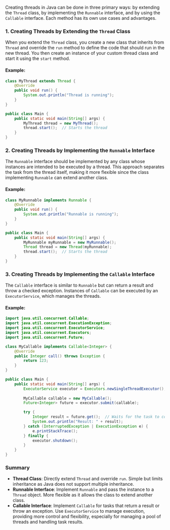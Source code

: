 Creating threads in Java can be done in three primary ways: by extending the `Thread` class, by implementing the `Runnable` interface, and by using the `Callable` interface. Each method has its own use cases and advantages.

### 1. Creating Threads by Extending the `Thread` Class

When you extend the `Thread` class, you create a new class that inherits from `Thread` and override the `run` method to define the code that should run in the new thread. You then create an instance of your custom thread class and start it using the `start` method.

#### Example:

```java
class MyThread extends Thread {
    @Override
    public void run() {
        System.out.println("Thread is running");
    }
}

public class Main {
    public static void main(String[] args) {
        MyThread thread = new MyThread();
        thread.start();  // Starts the thread
    }
}
```

### 2. Creating Threads by Implementing the `Runnable` Interface

The `Runnable` interface should be implemented by any class whose instances are intended to be executed by a thread. This approach separates the task from the thread itself, making it more flexible since the class implementing `Runnable` can extend another class.

#### Example:

```java
class MyRunnable implements Runnable {
    @Override
    public void run() {
        System.out.println("Runnable is running");
    }
}

public class Main {
    public static void main(String[] args) {
        MyRunnable myRunnable = new MyRunnable();
        Thread thread = new Thread(myRunnable);
        thread.start();  // Starts the thread
    }
}
```

### 3. Creating Threads by Implementing the `Callable` Interface

The `Callable` interface is similar to `Runnable` but can return a result and throw a checked exception. Instances of `Callable` can be executed by an `ExecutorService`, which manages the threads.

#### Example:

```java
import java.util.concurrent.Callable;
import java.util.concurrent.ExecutionException;
import java.util.concurrent.ExecutorService;
import java.util.concurrent.Executors;
import java.util.concurrent.Future;

class MyCallable implements Callable<Integer> {
    @Override
    public Integer call() throws Exception {
        return 123;
    }
}

public class Main {
    public static void main(String[] args) {
        ExecutorService executor = Executors.newSingleThreadExecutor();
        
        MyCallable callable = new MyCallable();
        Future<Integer> future = executor.submit(callable);

        try {
            Integer result = future.get();  // Waits for the task to complete and retrieves the result
            System.out.println("Result: " + result);
        } catch (InterruptedException | ExecutionException e) {
            e.printStackTrace();
        } finally {
            executor.shutdown();
        }
    }
}
```

### Summary

- **Thread Class**: Directly extend `Thread` and override `run`. Simple but limits inheritance as Java does not support multiple inheritance.
- **Runnable Interface**: Implement `Runnable` and pass the instance to a `Thread` object. More flexible as it allows the class to extend another class.
- **Callable Interface**: Implement `Callable` for tasks that return a result or throw an exception. Use `ExecutorService` to manage execution, providing more control and flexibility, especially for managing a pool of threads and handling task results.